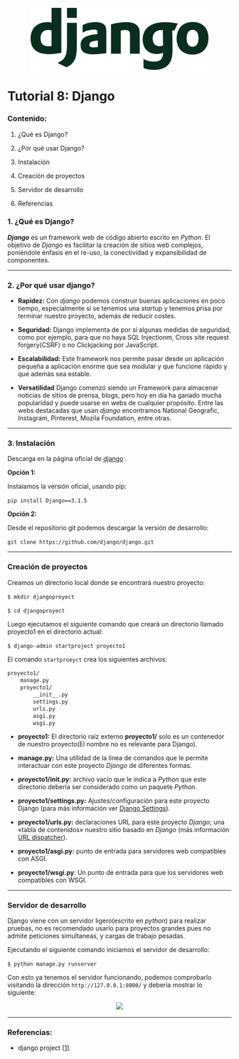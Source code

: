<p align="center">
<img src = "img/django.png" width="400">
</p>


# Tutorial 8: Django


### Contenido:

1. ¿Qué es Django?
2. ¿Por qué usar Django?
3. Instalación 
4. Creación de proyectos
5. Servidor de desarrollo

6. Referencias



### 1. ¿Qué es Django?


***Django*** es un framework web de código abierto escrito en *Python*. El objetivo de *Django* es facilitar la creación de sitios web complejos, poniéndole énfasis en el re-uso, la conectividad y expansibilidad de componentes.
******
### 2. ¿Por qué usar django?

* **Rapidez:**
Con *django* podemos construir buenas aplicaciones en poco tiempo, especialmente si se tenemos una *startup* y tenemos prisa por terminar nuestro proyecto, además de reducir costes.

* **Seguridad:** 
Django implementa de por si algunas medidas de seguridad, como por ejemplo, para que no haya SQL Injectionm, Cross site request forgery(CSRF) o no Clickjacking por JavaScript.

* **Escalabilidad:**
Este framework nos permite pasar desde un aplicación pequeña a aplicación enorme que sea modular y que funcione rápido y que además sea estable.

* **Versatilidad** 
Django comenzó siendo un Framework para almacenar noticias de sitios de prensa, blogs, pero hoy en día ha ganado mucha popularidad y puede usarse en webs de cualquier propósito. Entre las webs destacadas que usan *django* encontramos National Geografic, Instagram, Pinterest, Mozila Foundation, entre otras.


****

 ### 3. Instalación

Descarga en la página oficial de [django](https://www.djangoproject.com/download/) .

**Opción 1:** 

Instalamos la versión oficial, usando pip:

`pip install Django==3.1.5`

**Opción 2:**

Desde el repositorio git podemos descargar la versión de desarrollo:

`git clone https://github.com/django/django.git`


****

### Creación de proyectos

Creamos un directorio local donde se encontrará nuestro proyecto:

`$ mkdir djangoproyect`

`$ cd djangoproyect`

Luego ejecutamos el siguiente comando que creará un directorio llamado proyecto1 en el directorio actual:

`$ django-admin startproject proyecto1`

El comando `startproeyct` crea los siguientes archivos:

````````
proyecto1/
    manage.py
    proyecto1/
        __init__.py
        settings.py
        urls.py
        asgi.py
        wsgi.py

````````

* **proyecto1:** El directorio raíz externo **proyecto1/** solo es un contenedor de nuestro proyecto(El nombre no es relevante para Django).

* **manage.py:**  Una utilidad de la línea de comandos que le permite interactuar con este proyecto *Django* de diferentes formas.

* **proyecto1/__init__.py:** archivo vacío que le indica a *Python* que este directorio debería ser considerado como un paquete *Python*.

* **proyecto1/settings.py:** Ajustes/configuración para este proyecto Django (para más información ver [Django Settings](https://docs.djangoproject.com/es/3.1/topics/settings/)).


* **proyecto1/urls.py:** declaraciones URL para este proyecto *Django*; una «tabla de contenidos» nuestro sitio basado en *Django* (más información [URL dispatcher](https://docs.djangoproject.com/es/3.1/topics/http/urls/)).

* **proyecto1/asgi.py:** punto de entrada para servidores web compatibles con ASGI.

* **proyecto1/wsgi.py**: Un punto de entrada para que los servidores web compatibles con WSGI.

**** 
### Servidor de desarrollo
Django viene con un servidor ligero(escrito en *python*) para realizar pruebas, no es recomendado usarlo para proyectos grandes pues no admite peticiones simultaneas, y cargas de trabajo pesadas.

Ejecutando  el siguiente comando iniciamos el servidor de desarrollo:

`$ python manage.py runserver`

Con esto ya tenemos el servidor funcionando, podemos comprobarlo visitando la dirección `http://127.0.0.1:8000/` y debería mostrar lo siguiente: 



<p align="center">
<img src = "img/<img1.png" width="600">
</p>



***
### Referencias: 

* django project [[1](https://www.djangoproject.com/)].












